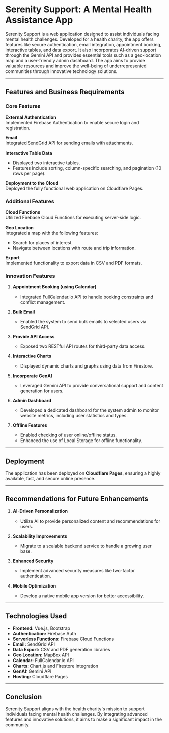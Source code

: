 # Serenity Support: A Mental Health Assistance App

Serenity Support is a web application designed to assist individuals facing mental health challenges. Developed for a health charity, the app offers features like secure authentication, email integration, appointment booking, interactive tables, and data export. It also incorporates AI-driven support through the Gemini API and provides essential tools such as a geo-location map and a user-friendly admin dashboard. The app aims to provide valuable resources and improve the well-being of underrepresented communities through innovative technology solutions.

---

## Features and Business Requirements

### Core Features

**External Authentication**  
Implemented Firebase Authentication to enable secure login and registration.

**Email**  
Integrated SendGrid API for sending emails with attachments.

**Interactive Table Data**  
- Displayed two interactive tables.
- Features include sorting, column-specific searching, and pagination (10 rows per page).

**Deployment to the Cloud**  
Deployed the fully functional web application on Cloudflare Pages.

### Additional Features

**Cloud Functions**  
Utilized Firebase Cloud Functions for executing server-side logic.

**Geo Location**  
Integrated a map with the following features:
- Search for places of interest.
- Navigate between locations with route and trip information.

**Export**  
Implemented functionality to export data in CSV and PDF formats.

### Innovation Features

1. **Appointment Booking (using Calendar)**  
   - Integrated FullCalendar.io API to handle booking constraints and conflict management.

2. **Bulk Email**  
   - Enabled the system to send bulk emails to selected users via SendGrid API.

3. **Provide API Access**  
   - Exposed two RESTful API routes for third-party data access.

4. **Interactive Charts**  
   - Displayed dynamic charts and graphs using data from Firestore.

5. **Incorporate GenAI**  
   - Leveraged Gemini API to provide conversational support and content generation for users.

6. **Admin Dashboard**  
   - Developed a dedicated dashboard for the system admin to monitor website metrics, including user statistics and types.

7. **Offline Features**  
   - Enabled checking of user online/offline status.
   - Enhanced the use of Local Storage for offline functionality.

---

## Deployment
The application has been deployed on **Cloudflare Pages**, ensuring a highly available, fast, and secure online presence.

---

## Recommendations for Future Enhancements
1. **AI-Driven Personalization**  
   - Utilize AI to provide personalized content and recommendations for users.

2. **Scalability Improvements**  
   - Migrate to a scalable backend service to handle a growing user base.

3. **Enhanced Security**  
   - Implement advanced security measures like two-factor authentication.

4. **Mobile Optimization**  
   - Develop a native mobile app version for better accessibility.

---

## Technologies Used
- **Frontend:** Vue.js, Bootstrap
- **Authentication:** Firebase Auth
- **Serverless Functions:** Firebase Cloud Functions
- **Email:** SendGrid API
- **Data Export:** CSV and PDF generation libraries
- **Geo Location:** MapBox API
- **Calendar:** FullCalendar.io API
- **Charts:** Chart.js and Firestore integration
- **GenAI:** Gemini API
- **Hosting:** Cloudflare Pages

---

## Conclusion
Serenity Support aligns with the health charity's mission to support individuals facing mental health challenges. By integrating advanced features and innovative solutions, it aims to make a significant impact in the community.
